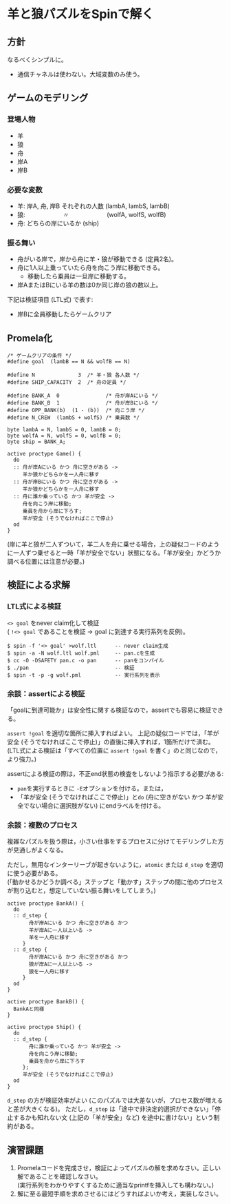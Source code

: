 # 羊と狼パズルをSpinで解く

## 方針
なるべくシンプルに。

* 通信チャネルは使わない。大域変数のみ使う。

## ゲームのモデリング

### 登場人物

* 羊
* 狼
* 舟
* 岸A
* 岸B

### 必要な変数

* 羊: 岸A, 舟, 岸B それぞれの人数 (lambA, lambS, lambB)
* 狼: 　　　　　　〃　　　　　　 (wolfA, wolfS, wolfB)
* 舟: どちらの岸にいるか (ship)

### 振る舞い

* 舟がいる岸で，岸から舟に羊・狼が移動できる (定員2名)。
* 舟に1人以上乗っていたら舟を向こう岸に移動できる。
  * 移動したら乗員は一旦岸に移動する。
* 岸AまたはBにいる羊の数は0か同じ岸の狼の数以上。

下記は検証項目 (LTL式) で表す:

* 岸Bに全員移動したらゲームクリア

## Promela化

```
/* ゲームクリアの条件 */
#define goal  (lambB == N && wolfB == N)

#define N              3  /* 羊・狼 各人数 */
#define SHIP_CAPACITY  2  /* 舟の定員 */

#define BANK_A  0               /* 舟が岸Aにいる */
#define BANK_B  1               /* 舟が岸Bにいる */
#define OPP_BANK(b)  (1 - (b))  /* 向こう岸 */
#define N_CREW  (lambS + wolfS) /* 乗員数 */

byte lambA = N, lambS = 0, lambB = 0;
byte wolfA = N, wolfS = 0, wolfB = 0;
byte ship = BANK_A;

active proctype Game() {
  do
  :: 舟が岸Aにいる かつ 舟に空きがある ->
     羊か狼かどちらかを一人舟に移す
  :: 舟が岸Bにいる かつ 舟に空きがある ->
     羊か狼かどちらかを一人舟に移す
  :: 舟に誰か乗っている かつ 羊が安全 ->
     舟を向こう岸に移動;
     乗員を舟から岸に下ろす;
     羊が安全 (そうでなければここで停止)
  od
}
```

(岸に羊と狼が二人ずついて，羊二人を舟に乗せる場合，上の疑似コードのように一人ずつ乗せると一時「羊が安全でない」状態になる。「羊が安全」かどうか調べる位置には注意が必要。)

## 検証による求解

### LTL式による検証

`<> goal` をnever claim化して検証 <br />
( `!<> goal` であることを検証 → goal に到達する実行系列を反例)。

```
$ spin -f '<> goal' >wolf.ltl      -- never claim生成
$ spin -a -N wolf.ltl wolf.pml     -- pan.cを生成
$ cc -O -DSAFETY pan.c -o pan      -- panをコンパイル
$ ./pan                            -- 検証
$ spin -t -p -g wolf.pml           -- 実行系列を表示
```

### 余談：assertによる検証

「goalに到達可能か」は安全性に関する検証なので，assertでも容易に検証できる。

`assert !goal` を適切な箇所に挿入すればよい。
上記の疑似コードでは，「羊が安全 (そうでなければここで停止)」の直後に挿入すれば，1箇所だけで済む。
<br />
(LTL式による検証は「すべての位置に `assert !goal` を書く」のと同じなので，より強力。)

assertによる検証の際は，不正end状態の検査をしないよう指示する必要がある:

  * `pan`を実行するときに `-E`オプションを付ける。または，
  * 「羊が安全 (そうでなければここで停止)」と`do` (舟に空きがない かつ 羊が安全でない場合に選択肢がない) にendラベルを付ける。

### 余談：複数のプロセス

複雑なパズルを扱う際は，小さい仕事をするプロセスに分けてモデリングした方が見通しがよくなる。

ただし，無用なインターリーブが起きないように，`atomic` または `d_step` を適切に使う必要がある。<br />
(「動かせるかどうか調べる」ステップと「動かす」ステップの間に他のプロセスが割り込むと，想定していない振る舞いをしてしまう。)

```
active proctype BankA() {
  do
  :: d_step {
       舟が岸Aにいる かつ 舟に空きがある かつ
       羊が岸Aに一人以上いる ->
       羊を一人舟に移す
     }
  :: d_step {
       舟が岸Aにいる かつ 舟に空きがある かつ
       狼が岸Aに一人以上いる ->
       狼を一人舟に移す
     }
  od
}

active proctype BankB() {
  BankAと同様
}

active proctype Ship() {
  do
  :: d_step {
       舟に誰か乗っている かつ 羊が安全 ->
       舟を向こう岸に移動;
       乗員を舟から岸に下ろす
     };
     羊が安全 (そうでなければここで停止)
  od
}
```

`d_step` の方が検証効率がよい (このパズルでは大差ないが，プロセス数が増えると差が大きくなる)。
ただし，`d_step` は「途中で非決定的選択ができない」「停止するかも知れない文 (上記の「羊が安全」など) を途中に書けない」という制約がある。

## 演習課題

1. Promelaコードを完成させ，検証によってパズルの解を求めなさい。正しい解であることを確認しなさい。<br />
(実行系列をわかりやすくするために適当なprintfを挿入しても構わない。)
2. 解に至る最短手順を求めさせるにはどうすればよいか考え，実装しなさい。
